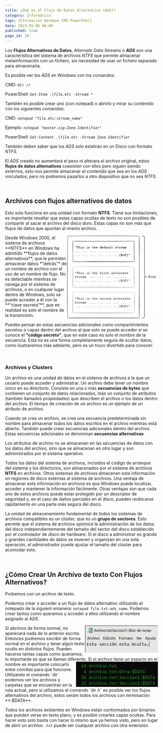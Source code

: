 ```yaml
---
title: ¿Qué es el Flujo de Datos Alternativo (ADS)?
category: Informática
tags: Información Windows CMD PowerShell
date: 2023-05-06 00:00
published: true
page_id: 28
---
```


Los **Flujos Alternativos de Datos**, *Alternate Data Streams* o ***ADS*** son una característica del sistema de archivos *NTFS* que permite almacenar metainformación con un fichero, sin necesidad de usar un fichero separado para almacenarla.

Es posible ver los *ADS* en Windows con los comandos:

CMD: `dir /r`

PowerShell: `Get-Item .\file.etc -Stream *`

También es posible crear uno (con notepad) o abrirlo y mirar su contenido con los siguientes comandos:

CMD: `notepad "file.etc:stream_name"`

Ejemplo: `notepad "master.zip:Zone.Identifier"`

PowerShell: `Get-Content .\file.etc -Stream Zone.Identifier`

También deben saber que los *ADS* solo existirán en un Disco con formato *NTFS*.

El *ADS* creado no aumentará el peso ni alterara el archivo original, estos **flujos de datos alternativos** coexisten con ellos pero siguen siendo externos, esto nos permite almacenar el contenido que sea en los *ADS* vinculados, pero no podremos pasarlos a otro dispositivo que no sea *NTFS*.

<div id="Archivos-ADS"><br></div>

## Archivos con flujos alternativos de datos

Esto solo funciona en una unidad con formato **NTFS**. Tiene sus limitaciones, es importante resaltar que estas capas ocultas de texto no son posibles de compartir al sacar el archivo del disco duro. Estas capas no son más que flujos de datos que apuntan al mismo archivo.

<img class="general-img" src="/assets/images/028/alternate_data_streams_ADS.png" width="300" align="right">
Desde Windows 2000, el sistema de archivos **NTFS** en Windows ha admitido **flujos de datos alternativos**, que le permiten almacenar datos *"detrás"* de un nombre de archivo con el uso de un nombre de flujo. No es detectable mientras se navega por el sistema de archivos, o en cualquier lugar dentro de Windows, solo se puede acceder a él con la **"clave secreta"**, que en realidad es solo el nombre de la transmisión.

Puedes pensar en estas secuencias adicionales como compartimientos secretos o capas dentro del archivo al que solo se puede acceder si se conoce el **"código secreto"**, que en este caso es solo el nombre de la secuencia. Esta no es una forma completamente segura de ocultar datos, como ilustraremos más adelante, pero es un truco divertido para conocer.

<div id="Archivos-y-Clusters"><br></div>

### Archivos y Clusters

Un archivo es una unidad de datos en el sistema de archivos a la que un usuario puede acceder y administrar. Un archivo debe tener un nombre único en su directorio.
Consiste en una o más **secuencias de bytes** que contienen un conjunto de datos relacionados, más un conjunto de atributos (también llamados propiedades) que describen el archivo o los datos dentro del archivo. El tiempo de creación de un archivo es un ejemplo de un atributo de archivo.

Cuando se crea un archivo, se crea una secuencia predeterminada sin nombre para almacenar todos los datos escritos en el archivo mientras está abierto.
También puede crear secuencias adicionales dentro del archivo. Estas secuencias adicionales se denominan **secuencias alternativas**.

Los atributos de archivo no se almacenan en las secuencias de datos con los datos del archivo, sino que se almacenan en otro lugar y son administrados por el sistema operativo.

Todos los datos del sistema de archivos, incluidos el código de arranque del sistema y los directorios, son almacenados por el sistema de archivos **NTFS** en archivos. Otros sistemas de archivos almacenan esta información en regiones de disco externas al sistema de archivos.
Una ventaja de almacenar esta información en archivos es que Windows puede localizar, acceder y mantener la información fácilmente. Otras ventajas son que cada uno de estos archivos puede estar protegido por un descriptor de seguridad y, en el caso de daños parciales en el disco, pueden reubicarse rápidamente en una parte más segura del disco.

La unidad de almacenamiento fundamental de todos los sistemas de archivos compatibles es un clúster, que es un **grupo de sectores**.
Esto permite que el sistema de archivos optimice la administración de los datos del disco independientemente del tamaño del sector del disco establecido por el controlador de disco de hardware. Si el disco a administrar es grande y grandes cantidades de datos se mueven y organizan en una sola operación, el administrador puede ajustar el tamaño del clúster para acomodar esto.

<div id="Crear-Archivo-con-ADS"><br></div>

## ¿Cómo Crear Un Archivo de texto Con Flujos Alternativos?

Probemos con un archivo de texto.

Podemos crear o acceder a un flujo de datos alternativo utilizando el notepado de la siguient emanera: `notepad file.txt:ads_name`.
Podemos crear tantos como queramos y acceder a ellos utilizando el nombre asignado al *ADS*.

<img class="general-img" src="/assets/images/028/hidden_section.png" width="240" align="right">
Si abrimos de forma normal, no aparecerá nada de lo anterior escrito. Entonces podremos escribir de forma normal en el archivo y tener algún texto oculto en distintos flujos.
Pueden hacerse tantas capas como queramos, lo importante es que se llamen diferente.

<img class="general-img" src="/assets/images/028/command_dir-r.png" width="270" align="right">
Si el archivo tiene un espacio en el nombre es importante colocarlo entre comillas para que funcione.
Utilizando el comando `dir` podemos ver los archivos y carpetas que se encuentran en la ruta actual,
pero si utilizamos el comando `dir /r` es posible ver los flujos alternativos del archivo, estos serám todos los archivos con terminación **:$DATA**.

Todos los archivos existentes en Windows están conformados por binarios que pueden verse en texto plano, y es posible crearles capas ocultas. Para hacer esto solo basta con hacer lo mismo que ya hemos visto, pero en lugar de abrir un archivo `.txt` puede ser cualquier archivo con otra extensión.
